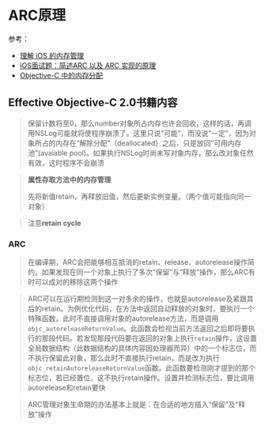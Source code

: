 # ARC原理

参考：

+ [理解 iOS 的内存管理](https://blog.devtang.com/2016/07/30/ios-memory-management/)
+ [iOS面试题：简述ARC 以及 ARC 实现的原理](https://my.oschina.net/u/4002983/blog/3102948)
+ [ Objective-C 中的内存分配](https://hit-alibaba.github.io/interview/iOS/ObjC-Basic/MM.html)



## Effective Objective-C 2.0书籍内容

> 保留计数将至0，那么number对象所占内存也许会回收，这样的话，再调用NSLog可能就将使程序崩溃了。这里只说“可能”，而没说“一定”，因为对象所占的内存在“解除分配”（deallocated）之后，只是放回“可用内存池”(avaiable pool)。如果执行NSLog时尚未写对象内存，那么改对象任然有效，这时程序不会崩溃

> **属性存取方法中的内存管理**
>
> 先将新值retain，再释放旧值，然后更新实例变量。（两个值可能指向同一对象）

> 注意**retain cycle**



### ARC

> 在编译期，ARC会把能够相互抵消的retain、release、autorelease操作简约。如果发现在同一个对象上执行了多次“保留”与“释放”操作，那么ARC有时可以成对的移除这两个操作

> ARC可以在运行期检测到这一对多余的操作，也就是autorelease及紧跟其后的retain。为例优化代码，在方法中返回自动释放的对象时，要执行一个特殊函数。此时不直接调用对象的autorelease方法，而是调用`objc_autoreleaseReturnValue`。此函数会检视当前方法返回之后即将要执行的那段代码。若发现那段代码要在返回的对象上执行`retain`操作，这设置全局数据结构（此数据结构的具体内容因处理器而异）中的一个标志位，而不执行保留此对象，那么此时不直接执行retain，而是改为执行`objc_retainAutoreleaseReturnValue`函数。此函数要检测刚才提到的那个标志位，若已经置位，这不执行retain操作。设置并检测标志位，要比调用autorelease和retain要快

> ARC管理对象生命期的办法基本上就是：在合适的地方插入“保留”及“释放”操作